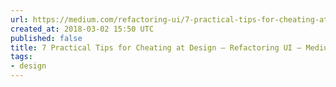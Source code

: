 ```yaml
---
url: https://medium.com/refactoring-ui/7-practical-tips-for-cheating-at-design-40c736799886
created_at: 2018-03-02 15:50 UTC
published: false
title: 7 Practical Tips for Cheating at Design – Refactoring UI – Medium
tags:
- design
---
```



